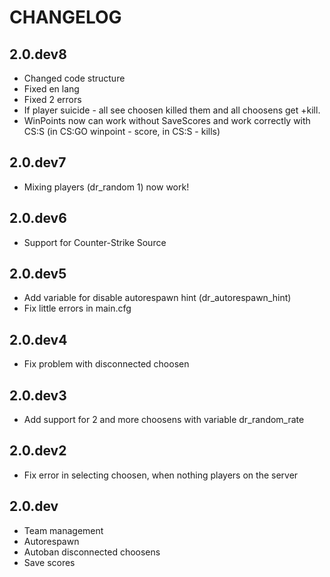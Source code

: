 # CHANGELOG

## 2.0.dev8
- Changed code structure
- Fixed en lang
- Fixed 2 errors
- If player suicide - all see choosen killed them and all choosens get +kill.
- WinPoints now can work without SaveScores and work correctly with CS:S (in CS:GO winpoint - score, in CS:S - kills)

## 2.0.dev7
- Mixing players (dr_random 1) now work!

## 2.0.dev6
- Support for Counter-Strike Source

## 2.0.dev5
- Add variable for disable autorespawn hint (dr_autorespawn_hint)
- Fix little errors in main.cfg

## 2.0.dev4
- Fix problem with disconnected choosen

## 2.0.dev3
- Add support for 2 and more choosens with variable dr_random_rate

## 2.0.dev2
- Fix error in selecting choosen, when nothing players on the server

## 2.0.dev
- Team management
- Autorespawn
- Autoban disconnected choosens
- Save scores